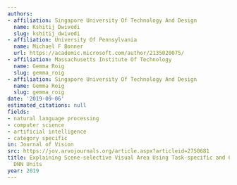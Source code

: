 ```yaml
---
authors:
- affiliation: Singapore University Of Technology And Design
  name: Kshitij Dwivedi
  slug: kshitij_dwivedi
- affiliation: University Of Pennsylvania
  name: Michael F Bonner
  url: https://academic.microsoft.com/author/2135020075/
- affiliation: Massachusetts Institute Of Technology
  name: Gemma Roig
  slug: gemma_roig
- affiliation: Singapore University Of Technology And Design
  name: Gemma Roig
  slug: gemma_roig
date: '2019-09-06'
estimated_citations: null
fields:
- natural language processing
- computer science
- artificial intelligence
- category specific
in: Journal of Vision
src: https://jov.arvojournals.org/article.aspx?articleid=2750681
title: Explaining Scene-selective Visual Area Using Task-specific and Category-specific
  DNN Units
year: 2019
---
```

